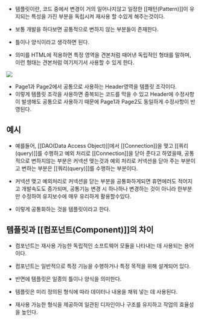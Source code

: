 - 템플릿이란, 코드 중에서 변경이 거의 일어나지않고 일정한 [[패턴(Pattern)]]이 유지되는 특성을 가진 부분을 독립시켜 재사용 할 수있게 해주는것이다.

- 보통 개발을 하다보면 공통적으로 변하지 않는 부분들이 존재한다.
- 틀이나 양식이라고 생각하면 된다.

- 의미를 HTML에 적용하면 특정 영역을 견본처럼 때어낸 독립적인 형태를 말하며, 이런 형태는 견본처럼 여기저기서 사용할 수 있게 한다.


![](https://blog.kakaocdn.net/dn/b7VVix/btro8wV80cf/wIKSMEYtPm15Nah9YuyjQk/img.png)


- Page1과 Page2에서 공통으로 사용하는 Header영역을 템플릿 조각이다.
- 이렇게 템플릿 조각을 사용하면 중복되는 코드를 막을 수 있고 Header에 수정사항이 발생해도 공통으로 사용하기 때문에 Page1과 Page2도 동일하게 수정사항이 반영된다.

## 예시

- 예를들어, [[DAO(Data Access Object)]]에서 [[Connection]]을 맺고 [[쿼리(query)]]를 수행하고 예외 처리로 [[Connection]]을 닫아 준다고 하였을때, 공통적으로 변하지않는 부분은 커넥션 맺는것과 예외 처리로 커넥션을 닫아 주는 부분이고 변하는 부분은 [[쿼리(query)]]를 수행하는 부분이다.

- 커넥션 맺고 예외처리로 커넥션을 닫는 부분을 공통화하게되면 휴먼에러도 적어지고 개발속도도 증가되며, 공통기능 변경 시 하나하나 변경하는 것이 아니라 한부분만 수정하여 유지보수에 매우 유리하게 활용할수있다.

- 이렇게 공통화하는 것을 템플릿이라고 한다.

## 템플릿과 [[컴포넌트(Component)]]의 차이

- 컴포넌트는 재사용 가능한 독립적인 소프트웨어 모듈을 나타내는 데 사용되는 용어이다.
- 컴포넌트는 일반적으로 특정 기능을 수행하거나 특정 목적을 위해 설계되어 있다.

- 반면에 템플릿은 일종의 틀이나 양식을 의미한다.
- 템플릿은 미리 정의된 형식에 따라 데이터나 내용을 채워 넣는 데 사용된다.
- 재사용 가능한 형식을 제공하여 일관된 디자인이나 구조를 유지하고 작업의 효율성을 높인다.